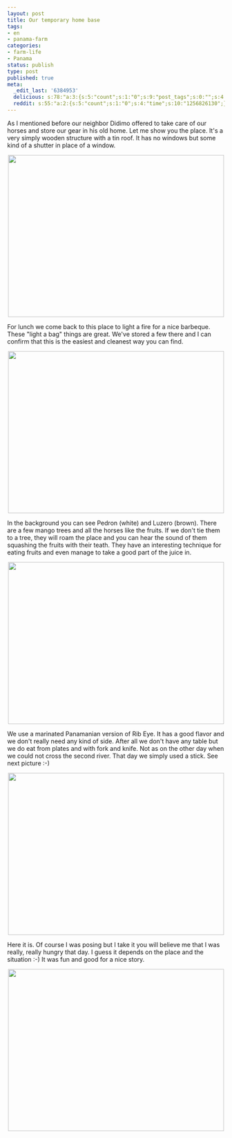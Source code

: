 ```yaml
---
layout: post
title: Our temporary home base
tags:
- en
- panama-farm
categories:
- farm-life
- Panama
status: publish
type: post
published: true
meta:
  _edit_last: '6384953'
  delicious: s:78:"a:3:{s:5:"count";s:1:"0";s:9:"post_tags";s:0:"";s:4:"time";s:10:"1256826128";}";
  reddit: s:55:"a:2:{s:5:"count";s:1:"0";s:4:"time";s:10:"1256826130";}";
---
```

As I mentioned before our neighbor Didimo offered to take care of our horses and store our gear in his old home. Let me show you the place. It's a very simply wooden structure with a tin roof. It has no windows but some kind of a shutter in place of a window.

<a href="http://www.flickr.com/photos/34665899@N00/3907826671" title="View '' on Flickr.com"><div style="text-align:center;"><img src="http://farm3.static.flickr.com/2566/3907826671_b1b6b12795.jpg" alt="" border="0" width="500" height="375" /></div></a>

For lunch we come back to this place to light a fire for a nice barbeque. These "light a bag" things are great. We've stored a few there and I can confirm that this is the easiest and cleanest way you can find.

<a href="http://www.flickr.com/photos/34665899@N00/3908604672" title="View '' on Flickr.com"><div style="text-align:center;"><img src="http://farm4.static.flickr.com/3085/3908604672_ed4e38354c.jpg" alt="" border="0" width="500" height="375" /></div></a>

In the background you can see Pedron (white) and Luzero (brown). There are a few mango trees and all the horses like the fruits. If we don't tie them to a tree, they will roam the place and you can hear the sound of them squashing the fruits with their teath. They have an interesting technique for eating fruits and even manage to take a good part of the juice in.

<a href="http://www.flickr.com/photos/34665899@N00/3907823865" title="View '' on Flickr.com"><div style="text-align:center;"><img src="http://farm4.static.flickr.com/3516/3907823865_b90de4803c.jpg" alt="" border="0" width="500" height="375" /></div></a>

We use a marinated Panamanian version of Rib Eye. It has a good flavor and we don't really need any kind of side. After all we don't have any table but we do eat from plates and with fork and knife. Not as on the other day when we could not cross the second river. That day we simply used a stick. See next picture :-)

<a href="http://www.flickr.com/photos/34665899@N00/3908603622" title="View '' on Flickr.com"><div style="text-align:center;"><img src="http://farm4.static.flickr.com/3484/3908603622_ab2bbb6369.jpg" alt="" border="0" width="500" height="375" /></div></a>

Here it is. Of course I was posing but I take it you will believe me that I was really, really hungry that day. I guess it depends on the place and the situation :-) It was fun and good for a nice story.

<a href="http://www.flickr.com/photos/34665899@N00/3908002567" title="View '' on Flickr.com"><div style="text-align:center;"><img src="http://farm3.static.flickr.com/2478/3908002567_abb3637fbf.jpg" alt="" border="0" width="500" height="375" /></div></a>
